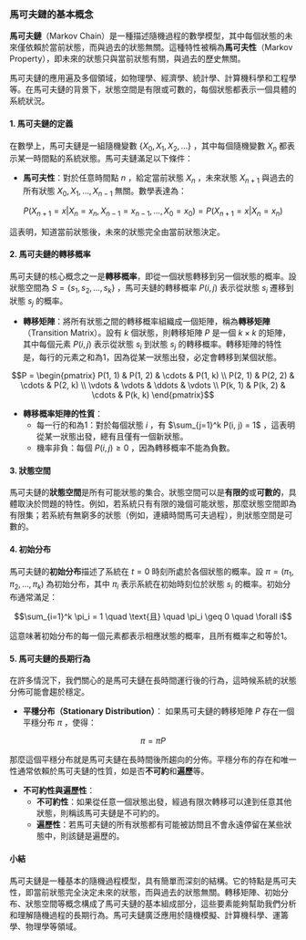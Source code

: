 ### 馬可夫鏈的基本概念

**馬可夫鏈**（Markov Chain）是一種描述隨機過程的數學模型，其中每個狀態的未來僅依賴於當前狀態，而與過去的狀態無關。這種特性被稱為**馬可夫性**（Markov Property），即未來的狀態只與當前狀態有關，與過去的歷史無關。

馬可夫鏈的應用遍及多個領域，如物理學、經濟學、統計學、計算機科學和工程學等。在馬可夫鏈的背景下，狀態空間是有限或可數的，每個狀態都表示一個具體的系統狀況。

#### 1. 馬可夫鏈的定義

在數學上，馬可夫鏈是一組隨機變數  $`\{ X_0, X_1, X_2, \dots \}`$ ，其中每個隨機變數  $`X_n`$  都表示某一時間點的系統狀態。馬可夫鏈滿足以下條件：

- **馬可夫性**：對於任意時間點  $`n`$ ，給定當前狀態  $`X_n`$ ，未來狀態  $`X_{n+1}`$  與過去的所有狀態  $`X_0, X_1, \dots, X_{n-1}`$  無關。數學表達為：
  
```math
P(X_{n+1} = x | X_n = x_n, X_{n-1} = x_{n-1}, \dots, X_0 = x_0) = P(X_{n+1} = x | X_n = x_n)
```

  這表明，知道當前狀態後，未來的狀態完全由當前狀態決定。

#### 2. 馬可夫鏈的轉移概率

馬可夫鏈的核心概念之一是**轉移概率**，即從一個狀態轉移到另一個狀態的概率。設狀態空間為  $`S = \{ s_1, s_2, \dots, s_k \}`$ ，馬可夫鏈的轉移概率  $`P(i, j)`$  表示從狀態  $`s_i`$  遷移到狀態  $`s_j`$  的概率。

- **轉移矩陣**：將所有狀態之間的轉移概率組織成一個矩陣，稱為**轉移矩陣**（Transition Matrix）。設有  $`k`$  個狀態，則轉移矩陣  $`P`$  是一個  $`k \times k`$  的矩陣，其中每個元素  $`P(i,j)`$  表示從狀態  $`s_i`$  到狀態  $`s_j`$  的轉移概率。轉移矩陣的特性是，每行的元素之和為1，因為從某一狀態出發，必定會轉移到某個狀態。

  
```math
P = \begin{pmatrix}
  P(1, 1) & P(1, 2) & \cdots & P(1, k) \\
  P(2, 1) & P(2, 2) & \cdots & P(2, k) \\
  \vdots & \vdots & \ddots & \vdots \\
  P(k, 1) & P(k, 2) & \cdots & P(k, k)
  \end{pmatrix}
```


- **轉移概率矩陣的性質**：
  - 每一行的和為1：對於每個狀態  $`i`$ ，有  $`\sum_{j=1}^k P(i, j) = 1`$ ，這表明從某一狀態出發，總有且僅有一個新狀態。
  - 機率非負：每個  $`P(i, j) \geq 0`$ ，因為轉移概率不能為負數。

#### 3. 狀態空間

馬可夫鏈的**狀態空間**是所有可能狀態的集合。狀態空間可以是**有限的**或**可數的**，具體取決於問題的特性。例如，若系統只有有限的幾個可能狀態，那麼狀態空間即為有限集；若系統有無窮多的狀態（例如，連續時間馬可夫過程），則狀態空間是可數的。

#### 4. 初始分布

馬可夫鏈的**初始分布**描述了系統在  $`t=0`$  時刻所處於各個狀態的概率。設  $`\pi = (\pi_1, \pi_2, \dots, \pi_k)`$  為初始分布，其中  $`\pi_i`$  表示系統在初始時刻位於狀態  $`s_i`$  的概率。初始分布通常滿足：

```math
\sum_{i=1}^k \pi_i = 1 \quad \text{且} \quad \pi_i \geq 0 \quad \forall i
```

這意味著初始分布的每一個元素都表示相應狀態的概率，且所有概率之和等於1。

#### 5. 馬可夫鏈的長期行為

在許多情況下，我們關心的是馬可夫鏈在長時間運行後的行為，這時候系統的狀態分佈可能會趨於穩定。

- **平穩分布（Stationary Distribution）**：
  如果馬可夫鏈的轉移矩陣  $`P`$  存在一個平穩分布  $`\pi`$ ，使得：
  
```math
\pi = \pi P
```

  那麼這個平穩分布就是馬可夫鏈在長時間後所趨向的分佈。平穩分布的存在和唯一性通常依賴於馬可夫鏈的性質，如是否**不可約**和**遍歷**等。

- **不可約性與遍歷性**：
  - **不可約性**：如果從任意一個狀態出發，經過有限次轉移可以達到任意其他狀態，則稱該馬可夫鏈是不可約的。
  - **遍歷性**：若馬可夫鏈的所有狀態都有可能被訪問且不會永遠停留在某些狀態中，則該鏈是遍歷的。

#### 小結

馬可夫鏈是一種基本的隨機過程模型，具有簡單而深刻的結構。它的特點是馬可夫性，即當前狀態完全決定未來的狀態，而與過去的狀態無關。轉移矩陣、初始分布、狀態空間等概念構成了馬可夫鏈的基本組成部分，這些要素能夠幫助我們分析和理解隨機過程的長期行為。馬可夫鏈廣泛應用於隨機模擬、計算機科學、運籌學、物理學等領域。
